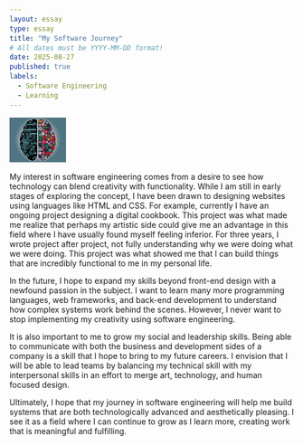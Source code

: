 ```yaml
---
layout: essay
type: essay
title: "My Software Journey"
# All dates must be YYYY-MM-DD format!
date: 2025-08-27
published: true
labels:
  - Software Engineering
  - Learning
---
```


<img width="100px" class="rounded float-start pe-4" src="../img/brain.jpg">

My interest in software engineering comes from a desire to see how technology can blend creativity with functionality. While I am still in early stages of exploring the concept, I have been drawn to designing websites using languages like HTML and CSS. For example, currently I have an ongoing project designing a digital cookbook. This project was what made me realize that perhaps my artistic side could give me an advantage in this field where I have usually found myself feeling inferior. For three years, I wrote project after project, not fully understanding why we were doing what we were doing. This project was what showed me that I can build things that are incredibly functional to me in my personal life. 

In the future, I hope to expand my skills beyond front-end design with a newfound passion in the subject. I want to learn many more programming languages, web frameworks, and back-end development to understand how complex systems work behind the scenes. However, I never want to stop implementing my creativity using software engineering. 

It is also important to me to grow my social and leadership skills. Being able to communicate with both the business and development sides of a company is a skill that I hope to bring to my future careers. I envision that I will be able to lead teams by balancing my technical skill with my interpersonal skills in an effort to merge art, technology, and human focused design.

Ultimately, I hope that my journey in software engineering will help me build systems that are both technologically advanced and aesthetically pleasing. I see it as a field where I can continue to grow as I learn more, creating work that is meaningful and fulfilling.

